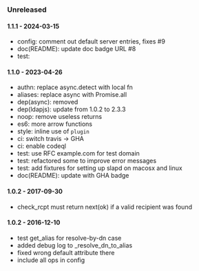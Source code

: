 ### Unreleased

#### 1.1.1 - 2024-03-15

- config: comment out default server entries, fixes #9
- doc(README): update doc badge URL #8
- test: 

#### 1.1.0 - 2023-04-26

- authn: replace async.detect with local fn
- aliases: replace async with Promise.all
- dep(async): removed
- dep(ldapjs): update from 1.0.2 to 2.3.3
- noop: remove useless returns
- es6: more arrow functions
- style: inline use of `plugin`
- ci: switch travis -> GHA
- ci: enable codeql
- test: use RFC example.com for test domain
- test: refactored some to improve error messages
- test: add fixtures for setting up slapd on macosx and linux
- doc(README): update with GHA badge


#### 1.0.2 - 2017-09-30

- check_rcpt must return next(ok) if a valid recipient was found


#### 1.0.2 - 2016-12-10

- test get_alias for resolve-by-dn case
- added debug log to _resolve_dn_to_alias
- fixed wrong default attribute there
- include all ops in config

[1.1.1]: https://github.com/haraka/haraka-plugin-ldap/releases/tag/1.1.1
